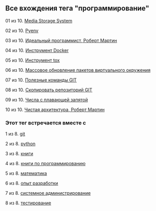 ## Все вхождения тега "программирование"


01 из 10. [Media Storage System](./2021-05-08_experience_media_storage_system.md)

02 из 10. [Pyenv](./2021-04-18_pyenv.md)

03 из 10. [Идеальный программист, Роберт Мартин](./2020-07-17_idealniy_programmist_martin.md)

04 из 10. [Инструмент Docker](./2021-03-29_docker.md)

05 из 10. [Инструмент tox](./2021-03-15_tox.md)

06 из 10. [Массовое обновление пакетов виртуального окружения](./2021-01-12_python_selective_upgrade.md)

07 из 10. [Полезные команды GIT](./2021-04-18_git_snippets.md)

08 из 10. [Скопировать репозиторий GIT](./2020-07-17_git_repo_copy.md)

09 из 10. [Числа с плавающей запятой](./2021-04-25_floating_point.md)

10 из 10. [Чистая архитектура, Роберт Мартин](./2021-02-28_chistaya_architectura_martin.md)



### Этот тег встречается вместе с


1 из 8. [git](./meta_git.md)

2 из 8. [python](./meta_python.md)

3 из 8. [книги](./meta_knigi.md)

4 из 8. [книги по программированию](./meta_knigi_po_programmirovaniy.md)

5 из 8. [математика](./meta_matematika.md)

6 из 8. [опыт разработки](./meta_opyt_razrabotki.md)

7 из 8. [системное администрирование](./meta_sistemnoe_administrirovanie.md)

8 из 8. [тестирование](./meta_testirovanie.md)

